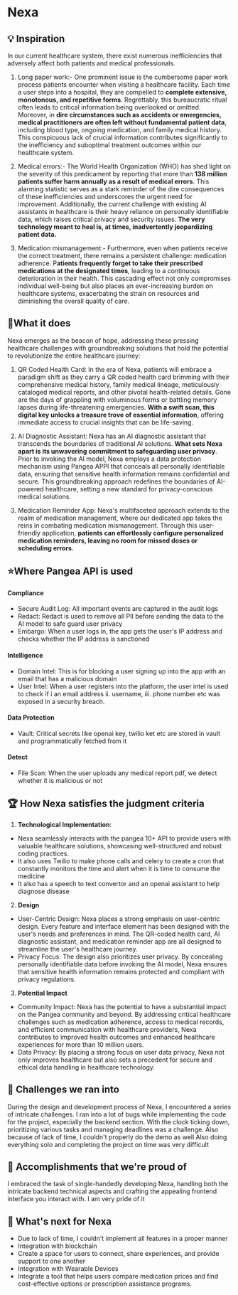 # Nexa

## 💡 Inspiration
In our current healthcare system, there exist numerous inefficiencies that adversely affect both patients and medical professionals. 

1. Long paper work:-  One prominent issue is the cumbersome paper work process patients encounter when visiting a healthcare facility. Each time a user steps into a hospital, they are compelled to **complete extensive, monotonous, and repetitive forms**. Regrettably, this bureaucratic ritual often leads to critical information being overlooked or omitted. Moreover, in **dire circumstances such as accidents or emergencies, medical practitioners are often left without fundamental patient data**, including blood type, ongoing medication, and family medical history. This conspicuous lack of crucial information contributes significantly to the inefficiency and suboptimal treatment outcomes within our healthcare system.

2. Medical errors:- The World Health Organization (WHO) has shed light on the severity of this predicament by reporting that more than **138 million patients suffer harm annually as a result of medical errors**. This alarming statistic serves as a stark reminder of the dire consequences of these inefficiencies and underscores the urgent need for improvement. 
Additionally, the current challenge with existing AI assistants in healthcare is their heavy reliance on personally identifiable data, which raises critical privacy and security issues. **The very technology meant to heal is, at times, inadvertently jeopardizing patient data.**

3. Medication mismanagement:- Furthermore, even when patients receive the correct treatment, there remains a persistent challenge: medication adherence. P**atients frequently forget to take their prescribed medications at the designated times**, leading to a continuous deterioration in their health. This cascading effect not only compromises individual well-being but also places an ever-increasing burden on healthcare systems, exacerbating the strain on resources and diminishing the overall quality of care.

## 🚀What it does
Nexa emerges as the beacon of hope, addressing these pressing healthcare challenges with groundbreaking solutions that hold the potential to revolutionize the entire healthcare journey:

1. QR Coded Health Card: In the era of Nexa, patients will embrace a paradigm shift as they carry a QR coded health card brimming with their comprehensive medical history, family medical lineage, meticulously cataloged medical reports, and other pivotal health-related details. Gone are the days of grappling with voluminous forms or battling memory lapses during life-threatening emergencies. **With a swift scan, this digital key unlocks a treasure trove of essential information**, offering immediate access to crucial insights that can be life-saving.

2. AI Diagnostic Assistant: Nexa has an AI diagnostic assistant that transcends the boundaries of traditional AI solutions. **What sets Nexa apart is its unwavering commitment to safeguarding user privacy**. Prior to invoking the AI model, Nexa employs a data protection mechanism using Pangea APPI that conceals all personally identifiable data, ensuring that sensitive health information remains confidential and secure. This groundbreaking approach redefines the boundaries of AI-powered healthcare, setting a new standard for privacy-conscious medical solutions.

3. Medication Reminder App: Nexa's multifaceted approach extends to the realm of medication management, where our dedicated app takes the reins in combating medication mismanagement. Through this user-friendly application, **patients can effortlessly configure personalized medication reminders, leaving no room for missed doses or scheduling errors.**

## ⭐Where Pangea API is used
#### Compliance
- Secure Audit Log: All important events are captured in the audit logs
- Redact: Redact is used to remove all PII before sending the data to the AI model to safe guard user privacy
- Embargo: When a user logs in, the app gets the user's IP address and checks whether the IP address is sanctioned

#### Intelligence
- Domain Intel: This is for blocking a user signing up into the app with an email that has a malicious domain 
- User Intel: When a user registers into the platform, the user intel is used to check if 
    i an email address
   ii.  username,
   iii. phone number etc was exposed in a security breach.

#### Data Protection
- Vault: Critical secrets like openai key, twilio ket etc are stored in vault and programmatically fetched from it

#### Detect
-  File Scan: When the user uploads any medical report pdf, we detect whether it is malicious or not

## 🏆 How Nexa satisfies the judgment criteria
 1. **Technological Implementation**: 
- Nexa seamlessly interacts with the pangea 10+ API to provide users with valuable healthcare solutions, showcasing well-structured and robust coding practices. 
- It also uses Twilio to make phone calls and celery to create a cron that constantly monitors the time and alert when it is time to consume the medicine
- It also has a speech to text convertor  and an openai assistant to help diagnose disease 
 
 2. **Design**
- User-Centric Design: Nexa places a strong emphasis on user-centric design. Every feature and interface element has been designed with the user's needs and preferences in mind. The QR-coded health card, AI diagnostic assistant, and medication reminder app are all designed to streamline the user's healthcare journey.
- Privacy Focus: The design also prioritizes user privacy. By concealing personally identifiable data before invoking the AI model, Nexa ensures that sensitive health information remains protected and compliant with privacy regulations.

 3. **Potential Impact** 
- Community Impact: Nexa has the potential to have a substantial impact on the Pangea community and beyond. By addressing critical healthcare challenges such as medication adherence, access to medical records, and efficient communication with healthcare providers, Nexa contributes to improved health outcomes and enhanced healthcare experiences for more than 10 million users.
- Data Privacy: By placing a strong focus on user data privacy, Nexa not only improves healthcare but also sets a precedent for secure and ethical data handling in healthcare technology.

## 🚧 Challenges we ran into
During the design and development process of Nexa, I encountered a series of intricate challenges. I ran into a lot of bugs while implementing the code for the project, especially the backend section. With the clock ticking down, prioritizing various tasks and managing deadlines was a challenge. Also because of lack of time, I couldn't properly do the demo as well
 Also doing everything solo and completing the project on time was very difficult

## 🎉 Accomplishments that we're proud of
I embraced the task of single-handedly developing Nexa, handling both the intricate backend technical aspects and crafting the appealing frontend interface you interact with. I am very pride of it

## 🌿 What's next for Nexa
- Due to lack of time, I couldn't implement all features in a proper manner
- Integration with blockchain
- Create a space for users to connect, share experiences, and provide support to one another 
- Integration with Wearable Devices
- Integrate a tool that helps users compare medication prices and find cost-effective options or prescription assistance programs.

